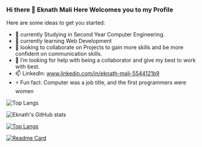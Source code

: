 ### Hi there 👋 Eknath Mali Here Welcomes you to my Profile

<!--
**eknathmali/eknathmali** is a ✨ _special_ ✨ repository because its `README.md` (this file) appears on your GitHub profile.
-->
Here are some ideas to get you started:

- 🔭 currently Studying in Second Year Computer Engineering.
- 🌱 currently learning Web Development
- 👯 looking to collaborate on Projects to gain more skills and be more confident on communication skills.
- 🤔 I’m looking for help with being a collaborator and give my best to work with best.
- 📫 Linkedln: www.linkedin.com/in/eknath-mali-5544121b9
- ⚡ Fun fact: Computer was a job title, and the first programmers were women

![Top Langs](https://github-readme-stats.vercel.app/api/top-langs/?username=eknathmali)

![Eknath's GitHub stats](https://github-readme-stats.vercel.app/api?username=eknathmali&show_icons=true&theme=blue-green)

<!-- [![Readme Card](https://github-readme-stats.vercel.app/api/pin/?username=eknath&repo=eknathmali)](https://github.com/eknathmali/github-readme-stats) -->

[![Top Langs](https://github-readme-stats.vercel.app/api/top-langs/?username=eknathmali&langs_count=1)](https://github.com/eknathmali/eknathmali)

[![Readme Card](https://github.com/eknathmali/eknathmaliusername=eknathmali&repo=eknathmali)](https://github.com/eknathmali/eknathmali)